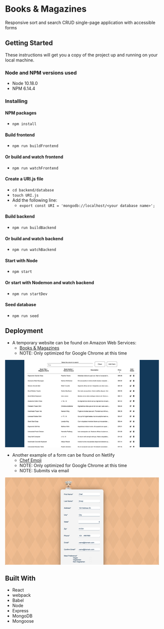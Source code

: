 # Books & Magazines

Responsive sort and search CRUD single-page application with accessible forms

## Getting Started

These instructions will get you a copy of the project up and running on your local machine.

### Node and NPM versions used

- Node 10.18.0
- NPM 6.14.4

### Installing

#### NPM packages

- `npm install`

#### Build frontend

- `npm run buildFrontend`

#### Or build and watch frontend

- `npm run watchFrontend`

#### Create a URI.js file
- `cd backend/database`
- `touch URI.js`
- Add the following line:
  - `export const URI = 'mongodb://localhost/<your database name>';`

#### Build backend

- `npm run buildBackend`

#### Or build and watch backend

- `npm run watchBackend`

#### Start with Node

- `npm start`

#### Or start with Nodemon and watch backend

- `npm run startDev`

#### Seed database

- `npm run seed`

## Deployment

- A temporary website can be found on Amazon Web Services:
  - [Books & Magazines](http://ec2-3-23-88-197.us-east-2.compute.amazonaws.com:50000/)
  - NOTE: Only optimized for Google Chrome at this time

![Books & Magazines](booksAndMagazines.png)

- Another example of a form can be found on Netlify
  - [Chef Emoji](https://chef-emoji.netlify.app/)
  - NOTE: Only optimized for Google Chrome at this time
  - NOTE: Submits via email

![Chef Emoji](chefEmoji.png)

## Built With

- React
- webpack
- Babel
- Node
- Express
- MongoDB
- Mongoose